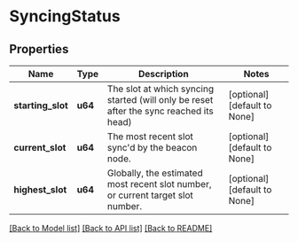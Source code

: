 # SyncingStatus

## Properties
Name | Type | Description | Notes
------------ | ------------- | ------------- | -------------
**starting_slot** | **u64** | The slot at which syncing started (will only be reset after the sync reached its head) | [optional] [default to None]
**current_slot** | **u64** | The most recent slot sync'd by the beacon node. | [optional] [default to None]
**highest_slot** | **u64** | Globally, the estimated most recent slot number, or current target slot number. | [optional] [default to None]

[[Back to Model list]](../README.md#documentation-for-models) [[Back to API list]](../README.md#documentation-for-api-endpoints) [[Back to README]](../README.md)


